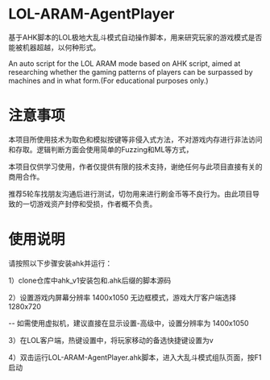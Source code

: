 # LOL-ARAM-AgentPlayer
基于AHK脚本的LOL极地大乱斗模式自动操作脚本，用来研究玩家的游戏模式是否能被机器超越，以何种形式。

An auto script for the LOL ARAM mode based on AHK script, aimed at researching whether the gaming patterns of players can be surpassed by machines and in what form.(For educational purposes only.)

# 注意事项
本项目所使用技术为取色和模拟按键等非侵入式方法，不对游戏内存进行非法访问和存取。逻辑判断方面会使用简单的Fuzzing和ML等方式，

本项目仅供学习使用，作者仅提供有限的技术支持，谢绝任何与此项目直接有关的商用合作。

推荐5轮车找朋友沟通后进行测试，切勿用来进行刷金币等不良行为。由此项目导致的一切游戏资产封停和受损，作者概不负责。

# 使用说明
请按照以下步骤安装ahk并运行：

1）clone仓库中ahk_v1安装包和.ahk后缀的脚本源码

2）设置游戏内屏幕分辨率 1400x1050 无边框模式，游戏大厅客户端选择 1280x720 

  -- 如需使用虚拟机，建议直接在显示设置-高级中，设置分辨率为 1400x1050
  
3）在LOL客户端，热键设置中，将玩家移动的备选快捷键设置为v

4）双击运行LOL-ARAM-AgentPlayer.ahk脚本，进入大乱斗模式组队页面，按F1启动

